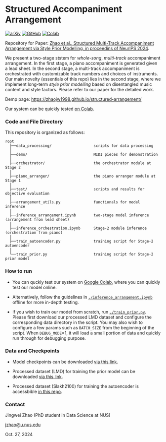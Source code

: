 # Structured Accompaniment Arrangement
[![arXiv](https://img.shields.io/badge/arXiv-2310.16334-brightgreen.svg?logo=arXiv&style=flat-round)](https://arxiv.org/abs/2310.16334)
[![GitHub](https://img.shields.io/badge/GitHub-demo%20page-blue?logo=Github&style=flat-round)](https://zhaojw1998.github.io/structured-arrangement/)
[![Colab](https://img.shields.io/badge/Colab-tutorial-blue?logo=googlecolab&style=flat-round)](https://colab.research.google.com/drive/1LSY1TTkSesDUfpJplq5xi-3-DI09fWQ9?usp=sharing)

Repository for Paper: [Zhao et al., Structured Multi-Track Accompaniment Arrangement via Style Prior Modelling, in proceedins of NeurIPS 2024](https://arxiv.org/abs/2310.16334).

We present a two-stage ststem for *whole-song*, *multi-track* accompaniment arrangement. In the first stage, a piano accompaniment is generated given a lead sheet. In the second stage, a multi-track accompaniment is orchestrated with customizable track numbers and choices of instruments. Our main novelty (essentials of this repo) lies in the second stage, where we implement long-term *style prior modelling* based on disentangled music content and style factors. Please refer to our paper for the detailed work.

Demp page: https://zhaojw1998.github.io/structured-arrangement/

Our system can be quickly tested [on Colab](https://colab.research.google.com/drive/1LSY1TTkSesDUfpJplq5xi-3-DI09fWQ9?usp=sharing).


### Code and File Directory
This repository is organized as follows:
```
root
  ├──data_processing/                   scripts for data processing
  │    
  ├──demo/                              MIDI pieces for demonstration
  │       
  ├──orchestrator/                      the orchestrator module at Stage 2
  │    
  ├──piano_arranger/                    the piano arranger module at Stage 1
  │    
  ├──test/                              scripts and results for objective evaluation
  │   
  ├──arrangement_utils.py               functionals for model inference
  │   
  ├──inference_arrangement.ipynb        two-stage model inference (arrangement from lead sheet)
  │ 
  ├──inference_orchestration.ipynb      Stage-2 module inference (orchestration from piano)
  │ 
  ├──train_autoencoder.py               training script for Stage-2 autoencoder
  │ 
  └──train_prior.py                     training script for Stage-2 prior model
```


### How to run
* You can quckly test our system on [Google Colab](https://colab.research.google.com/drive/1LSY1TTkSesDUfpJplq5xi-3-DI09fWQ9?usp=sharing), where you can quickly test our model online.

* Alternatively, follow the guidelines in [`./inference_arrangement.ipynb`](./inference_arrangement.ipynb) offline for more in-depth testing. 

* If you wish to train our model from scratch, run [`./train_prior.py`](./train_prior.py). Please first download our processed LMD dataset and configure the corresponding data directory in the script. You may also wish to configure a few params such as `BATCH_SIZE` from the beginning of the script. When `DEBUG_MODE`=1, it will load a small portion of data and quickly run through for debugging purpose.


### Data and Checkpoints

* Model checkpoints can be downloaded [via this link](https://drive.google.com/file/d/1ZyswS0p_t2Ij5vyaFkM5IbVgphf78oTB/view?usp=sharing).

* Processed dataset (LMD) for training the prior model can be downloaded [via this link](https://drive.google.com/file/d/14BHxnYDYSuGe0m3XXqIPL1-d4376GOBH/view?usp=sharing).

* Processed dataset (Slakh2100) for training the autoencoder is accessbible [in this repo](https://github.com/zhaojw1998/Query-and-reArrange/tree/main/data/Slakh2100).


### Contact
Jingwei Zhao (PhD student in Data Science at NUS)

jzhao@u.nus.edu

Oct. 27, 2024
